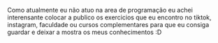 Como atualmente eu não atuo na area de programação eu achei interensante colocar a publico os exercicios que eu encontro no tiktok, instagram, faculdade ou cursos complementares para que eu consiga guardar e deixar a mostra os meus conhecimentos :D
